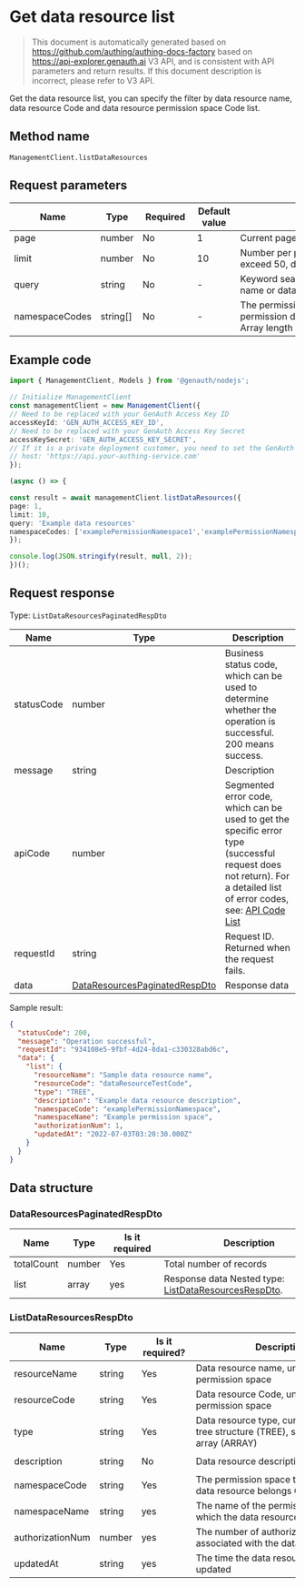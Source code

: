 # Get data resource list

<!--
Warning ⚠️:
Do not modify this document directly,
https://github.com/Authing/authing-docs-factory
Use this project to generate
-->

<LastUpdated />

> This document is automatically generated based on https://github.com/authing/authing-docs-factory based on https://api-explorer.genauth.ai V3 API, and is consistent with API parameters and return results. If this document description is incorrect, please refer to V3 API.

Get the data resource list, you can specify the filter by data resource name, data resource Code and data resource permission space Code list.

## Method name

`ManagementClient.listDataResources`

## Request parameters

| Name           | Type     | <div style="width:80px">Required</div> | <div style="width:60px">Default value</div> | <div style="width:300px">Description</div>                                                  | <div style="width:200px">Sample value</div>                    |
| -------------- | -------- | -------------------------------------- | ------------------------------------------- | ------------------------------------------------------------------------------------------- | -------------------------------------------------------------- |
| page           | number   | No                                     | 1                                           | Current page number, starting from 1                                                        | `1`                                                            |
| limit          | number   | No                                     | 10                                          | Number per page, maximum cannot exceed 50, default is 10                                    | `10`                                                           |
| query          | string   | No                                     | -                                           | Keyword search, can be data resource name or data resource Code                             | `Resource1`                                                    |
| namespaceCodes | string[] | No                                     | -                                           | The permission space to which the permission data belongs Code list Array length limit: 50. | `["examplePermissionNamespace1","examplePermissionNamespac2"]` |

## Example code

```ts
import { ManagementClient, Models } from '@genauth/nodejs';

// Initialize ManagementClient
const managementClient = new ManagementClient({
// Need to be replaced with your GenAuth Access Key ID
accessKeyId: 'GEN_AUTH_ACCESS_KEY_ID',
// Need to be replaced with your GenAuth Access Key Secret
accessKeySecret: 'GEN_AUTH_ACCESS_KEY_SECRET',
// If it is a private deployment customer, you need to set the GenAuth service domain name
// host: 'https://api.your-authing-service.com'
});

(async () => {

const result = await managementClient.listDataResources({
page: 1,
limit: 10,
query: 'Example data resources'
namespaceCodes: ['examplePermissionNamespace1','examplePermissionNamespace2']
});

console.log(JSON.stringify(result, null, 2));
})();

```

## Request response

Type: `ListDataResourcesPaginatedRespDto`

| Name       | Type                                                                       | Description                                                                                                                                                                                                                                                                                                                                  |
| ---------- | -------------------------------------------------------------------------- | -------------------------------------------------------------------------------------------------------------------------------------------------------------------------------------------------------------------------------------------------------------------------------------------------------------------------------------------- |
| statusCode | number                                                                     | Business status code, which can be used to determine whether the operation is successful. 200 means success.                                                                                                                                                                                                                                 |
| message    | string                                                                     | Description                                                                                                                                                                                                                                                                                                                                  |
| apiCode    | number                                                                     | Segmented error code, which can be used to get the specific error type (successful request does not return). For a detailed list of error codes, see: [API Code List](https://api-explorer.genauth.ai/?tag=group/%E5%BC%80%E5%8F%91%E5%87%86%E5%A4%87#tag/%E5%BC%80%E5%8F%91%E5%87%86%E5%A4%87/%E9%94%99%E8%AF%AF%E5%A4%84%E7%90%86/apiCode) |
| requestId  | string                                                                     | Request ID. Returned when the request fails.                                                                                                                                                                                                                                                                                                 |
| data       | <a href="#DataResourcesPaginatedRespDto">DataResourcesPaginatedRespDto</a> | Response data                                                                                                                                                                                                                                                                                                                                |

Sample result:

```json
{
  "statusCode": 200,
  "message": "Operation successful",
  "requestId": "934108e5-9fbf-4d24-8da1-c330328abd6c",
  "data": {
    "list": {
      "resourceName": "Sample data resource name",
      "resourceCode": "dataResourceTestCode",
      "type": "TREE",
      "description": "Example data resource description",
      "namespaceCode": "examplePermissionNamespace",
      "namespaceName": "Example permission space",
      "authorizationNum": 1,
      "updatedAt": "2022-07-03T03:20:30.000Z"
    }
  }
}
```

## Data structure

### <a id="DataResourcesPaginatedRespDto"></a> DataResourcesPaginatedRespDto

| Name       | Type   | <div style="width:80px">Is it required</div> | <div style="width:300px">Description</div>                                                   | <div style="width:200px">Example value</div> |
| ---------- | ------ | -------------------------------------------- | -------------------------------------------------------------------------------------------- | -------------------------------------------- |
| totalCount | number | Yes                                          | Total number of records                                                                      |                                              |
| list       | array  | yes                                          | Response data Nested type: <a href="#ListDataResourcesRespDto">ListDataResourcesRespDto</a>. |                                              |

### <a id="ListDataResourcesRespDto"></a> ListDataResourcesRespDto

| Name             | Type   | <div style="width:80px">Is it required?</div> | <div style="width:300px">Description</div>                                                   | <div style="width:200px">Sample value</div> |
| ---------------- | ------ | --------------------------------------------- | -------------------------------------------------------------------------------------------- | ------------------------------------------- |
| resourceName     | string | Yes                                           | Data resource name, unique in the permission space                                           | `Sample data resource name`                 |
| resourceCode     | string | Yes                                           | Data resource Code, unique in the permission space                                           | `dataResourceTestCode`                      |
| type             | string | Yes                                           | Data resource type, currently supports tree structure (TREE), string (STRING), array (ARRAY) | TREE                                        |
| description      | string | No                                            | Data resource description                                                                    | `Sample data resource description`          |
| namespaceCode    | string | Yes                                           | The permission space to which the data resource belongs Code                                 | `examplePermissionNamespace`                |
| namespaceName    | string | yes                                           | The name of the permission space to which the data resource belongs                          | `example permission space`                  |
| authorizationNum | number | yes                                           | The number of authorizations associated with the data resource                               | `1`                                         |
| updatedAt        | string | yes                                           | The time the data resource was updated                                                       | `2022-07-03T03:20:30.000Z`                  |
